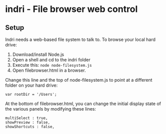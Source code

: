 indri - File browser web control
=================================

Setup
-----

Indri needs a web-based file system to talk to. To browse your local hard drive:

1. Download/install Node.js
2. Open a shell and cd to the indri folder
3. Execute this:  `node node-filesystem.js`
4. Open filebrowser.html in a browser.

Change this line and the top of node-filesystem.js to point at a different folder on your hard drive:

	var rootDir = '/Users';

At the bottom of filebrowser.html, you can change the initial display state of the various panels by modifying these lines:

	multiSelect : true,
	showPreview : false,
	showShortcuts : false,

